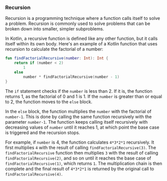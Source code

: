 ### Recursion

Recursion is a programming technique where a function calls itself to solve a problem. Recursion is commonly used to solve problems that can be broken down into smaller, simpler subproblems.

In Kotlin, a recursive function is defined like any other function, but it calls itself within its own body. Here's an example of a Kotlin function that uses recursion to calculate the factorial of a number:

```kotlin
fun findFactorialRecursive(number: Int): Int {
    return if (number < 2)
        1
    else
        number * findFactorialRecursive(number - 1)
}
```

The `if` statement checks if the `number` is less than 2. If it is, the function returns 1, as the factorial of 0 and 1 is 1. If the `number` is greater than or equal to 2, the function moves to the `else` block.

In the `else` block, the function multiplies the `number` with the factorial of `number-1`. This is done by calling the same function recursively with the parameter `number-1`. The function keeps calling itself recursively with decreasing values of `number` until it reaches 1, at which point the base case is triggered and the recursion stops.

For example, if `number` is 4, the function calculates `4*3*2*1` recursively. It first multiplies `4` with the result of calling `findFactorialRecursive(3)`. The `findFactorialRecursive` function then multiplies `3` with the result of calling `findFactorialRecursive(2)`, and so on until it reaches the base case of `findFactorialRecursive(1)`, which returns `1`. The multiplication chain is then complete and the final result of `4*3*2*1` is returned by the original call to `findFactorialRecursive(4)`.